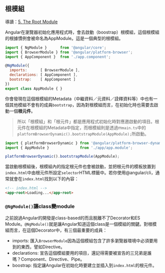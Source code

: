 ## 根模組
導讀：[5. The Root Module](https://angular.io/docs/ts/latest/guide/appmodule.html)


Angular在瀏覽器初始化應用程式時，會去啟動（boostrap）根模組，這個根模組的根據慣例會被命名為AppModule。這是一個典型的根模組。
```javascript
import { NgModule }      from '@angular/core';
import { BrowserModule } from '@angular/platform-browser';
import { AppComponent }  from './app.component';

@NgModule({
  imports:      [ BrowserModule ],
  declarations: [ AppComponent ],
  bootstrap:    [ AppComponent ]
})
export class AppModule { }
```

你會發現在這個根模組的Metadata（中繼資料／元資料／詮釋資料等）中也有一個其他模組不會有的成員```bootstrap```，因為對根模組而言，在初始化時也需要去啟動一個**根元件**。

> 所以「根模組」和「根元件」都是應用程式初始化時對應邀啟動的項目。根元件在根模組的Metadata中指定，而根模組則是透過m```main.ts```中的```platformBrowserDynamic().bootstrapModule(AppModule);```所啟動。

```javascript
import { platformBrowserDynamic } from '@angular/platform-browser-dynamic';
import { AppModule }              from './app/app.module';

platformBrowserDynamic().bootstrapModule(AppModule);
```
當啟動根模組後，根模組內的指定根元件也會被啟動，並把根元件的模板放置到```index.html```中由根元件所設定```selector```HTML標籤中。若你使用@angular/cli，通常就會在```index.html```找到以下的內容：
```html
<!-- index.html -->
<app-root>Loading...</app-root>
```

### ```@NgModule()```讓class變module
之前說過Angular的開發是class-based的而且脫離不了Decorator和ES Module。```@NgModule()```就是讓Angular知道這個class是一個模組的關鍵。對根模組而言，在這個Decorator中，有三個最重要的成員：
- imports: 匯入```BrowserModule```因為這個模組包含了許多瀏覽器環境中必須要用到的東西，譬如Directive。
- declarations: 宣告這個模組要用的項目，還記得需要被宣告的三兄弟是誰嗎？Component、Directive、Pipe。
- boostrap: 指定讓Angular在初始化時要建立並插入到```index.html```的根元件。
